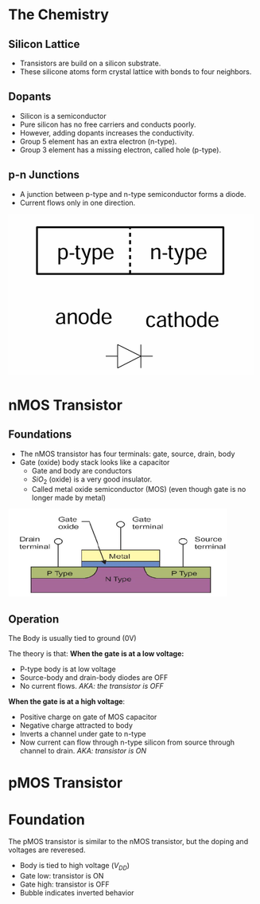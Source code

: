 # The Chemistry
## Silicon Lattice
- Transistors are build on a silicon substrate.
- These silicone atoms form crystal lattice with bonds to four neighbors. 

## Dopants
- Silicon is a semiconductor
- Pure silicon has no free carriers and conducts poorly. 
- However, adding dopants increases the conductivity. 
- Group 5 element has an extra electron (n-type). 
- Group 3 element has a missing electron, called hole (p-type).

## p-n Junctions
- A junction between p-type and n-type semiconductor forms a diode.
- Current flows only in one direction.

![Figure 1 - Diode](Assets/Lecture00/Figure1-Diode.png)

# nMOS Transistor

## Foundations
- The nMOS transistor has four terminals: gate, source, drain, body
- Gate (oxide) body stack looks like a capacitor
	- Gate and body are conductors
	- $SiO_2$ (oxide) is a very good insulator.
	- Called metal oxide semiconductor (MOS) (even though gate is no longer made by metal)

![Figure 2 - nMOS Cross-section](Assets/Lecture00/Figure2-NMOS.png)

## Operation
The Body is usually tied to ground (0V)

The theory is that:
**When the gate is at a low voltage:**
- P-type body is at low voltage
- Source-body and drain-body diodes are OFF
- No current flows.
*AKA: the transistor is OFF*

**When the gate is at a high voltage**:
- Positive charge on gate of MOS capacitor
- Negative charge attracted to body
- Inverts a channel under gate to n-type
- Now current can flow through n-type silicon from source through channel to drain.
*AKA: transistor is ON*


# pMOS Transistor

# Foundation

The pMOS transistor is similar to the nMOS transistor, but the doping and voltages are reveresed.

- Body is tied to high voltage ($V_{DD}$)
- Gate low: transistor is ON
- Gate high: transistor is OFF
- Bubble indicates inverted behavior